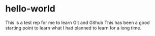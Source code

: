 # hello-world
This is a test rep for me to learn Git and Github
This has been a good starting point to learn what I had planned to learn for a long time.
